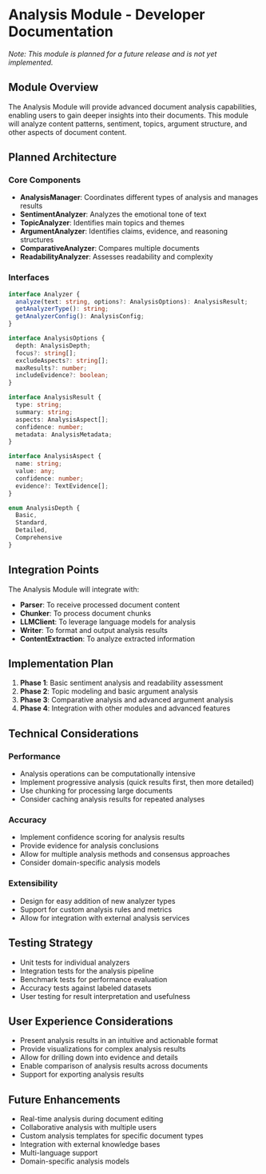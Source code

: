 # Analysis Module - Developer Documentation

*Note: This module is planned for a future release and is not yet implemented.*

## Module Overview

The Analysis Module will provide advanced document analysis capabilities, enabling users to gain deeper insights into their documents. This module will analyze content patterns, sentiment, topics, argument structure, and other aspects of document content.

## Planned Architecture

### Core Components

- **AnalysisManager**: Coordinates different types of analysis and manages results
- **SentimentAnalyzer**: Analyzes the emotional tone of text
- **TopicAnalyzer**: Identifies main topics and themes
- **ArgumentAnalyzer**: Identifies claims, evidence, and reasoning structures
- **ComparativeAnalyzer**: Compares multiple documents
- **ReadabilityAnalyzer**: Assesses readability and complexity

### Interfaces

```typescript
interface Analyzer {
  analyze(text: string, options?: AnalysisOptions): AnalysisResult;
  getAnalyzerType(): string;
  getAnalyzerConfig(): AnalysisConfig;
}

interface AnalysisOptions {
  depth: AnalysisDepth;
  focus?: string[];
  excludeAspects?: string[];
  maxResults?: number;
  includeEvidence?: boolean;
}

interface AnalysisResult {
  type: string;
  summary: string;
  aspects: AnalysisAspect[];
  confidence: number;
  metadata: AnalysisMetadata;
}

interface AnalysisAspect {
  name: string;
  value: any;
  confidence: number;
  evidence?: TextEvidence[];
}

enum AnalysisDepth {
  Basic,
  Standard,
  Detailed,
  Comprehensive
}
```

## Integration Points

The Analysis Module will integrate with:

- **Parser**: To receive processed document content
- **Chunker**: To process document chunks
- **LLMClient**: To leverage language models for analysis
- **Writer**: To format and output analysis results
- **ContentExtraction**: To analyze extracted information

## Implementation Plan

1. **Phase 1**: Basic sentiment analysis and readability assessment
2. **Phase 2**: Topic modeling and basic argument analysis
3. **Phase 3**: Comparative analysis and advanced argument analysis
4. **Phase 4**: Integration with other modules and advanced features

## Technical Considerations

### Performance

- Analysis operations can be computationally intensive
- Implement progressive analysis (quick results first, then more detailed)
- Use chunking for processing large documents
- Consider caching analysis results for repeated analyses

### Accuracy

- Implement confidence scoring for analysis results
- Provide evidence for analysis conclusions
- Allow for multiple analysis methods and consensus approaches
- Consider domain-specific analysis models

### Extensibility

- Design for easy addition of new analyzer types
- Support for custom analysis rules and metrics
- Allow for integration with external analysis services

## Testing Strategy

- Unit tests for individual analyzers
- Integration tests for the analysis pipeline
- Benchmark tests for performance evaluation
- Accuracy tests against labeled datasets
- User testing for result interpretation and usefulness

## User Experience Considerations

- Present analysis results in an intuitive and actionable format
- Provide visualizations for complex analysis results
- Allow for drilling down into evidence and details
- Enable comparison of analysis results across documents
- Support for exporting analysis results

## Future Enhancements

- Real-time analysis during document editing
- Collaborative analysis with multiple users
- Custom analysis templates for specific document types
- Integration with external knowledge bases
- Multi-language support
- Domain-specific analysis models